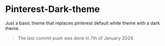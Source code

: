# Pinterest-Dark-theme

Just a basic theme that replaces pinterest default white theme with a dark theme.
> The last commit push was done in 7th of January 2024.
